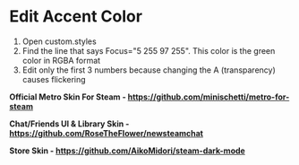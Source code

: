 #                                                                    Edit Accent Color
1. Open custom.styles
2. Find the line that says Focus="5 255 97 255". This color is the green color in RGBA format
3. Edit only the first 3 numbers because changing the A (transparency) causes flickering

**Official Metro Skin For Steam - https://github.com/minischetti/metro-for-steam**

**Chat/Friends UI & Library Skin - https://github.com/RoseTheFlower/newsteamchat**

**Store Skin - https://github.com/AikoMidori/steam-dark-mode**
